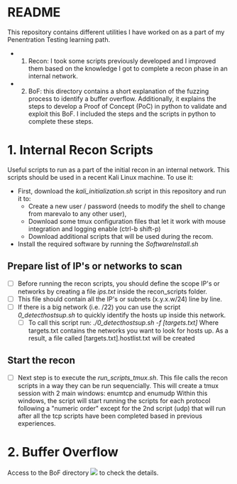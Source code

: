 # README
This repository contains different utilities I have worked on as a part of my Penentration Testing learning path.
- 1. Recon: I took some scripts previously developed and I improved them based on the knowledge I got to complete a recon phase in an internal network.
- 2. BoF: this directory contains a short explanation of the fuzzing process to identify a buffer overflow. Additionally, it explains the steps to develop a Proof of Concept (PoC) in python to validate and exploit this BoF. I included the steps and the scripts in python to complete these steps.

# 1. Internal Recon Scripts
Useful scripts to run as a part of the initial recon in an internal network. This scripts should be used in a recent Kali Linux machine.
To use it:
* First, download the *kali_initialization.sh* script in this repository and run it to:
    * Create a new user / password (needs to modify the shell to change from marevalo to any other user), 
    * Download some tmux configuration files that let it work with mouse integration and logging enable (ctrl-b shift-p)
    * Download additional scripts that will be used during the recom.
* Install the required software by running the *SoftwareInstall.sh*

## Prepare list of IP's or networks to scan
- [ ] Before running the recon scripts, you should define the scope IP's or networks by creating a file *ips.txt* inside the recon_scripts folder. 
- [ ] This file should contain all the IP's or subnets (x.y.x.w/24) line by line.
- [ ] If there is a big network (i.e. /22) you can use the script *0_detecthostsup.sh* to quickly identify the hosts up inside this network. 
    - [ ] To call this script run:
        *./0_detecthostsup.sh -f [targets.txt]*
        Where targets.txt contains the networks you want to look for hosts up.
        As a result, a file called [targets.txt].hostlist.txt will be created

## Start the recon
- [ ] Next step is to execute the *run_scripts_tmux.sh*. This file calls the recon scripts in a way they can be run sequencially.
    This will create a tmux session with 2 main windows: enumtcp and enumudp
    Within this windows, the script will start running the scripts for each protocol following a "numeric order" except for the 2nd script (udp) that will run after all the tcp scripts have been completed based in previous experiences.

# 2. Buffer Overflow
Access to the BoF directory ![](BoF_Fuzzing) to check the details.
